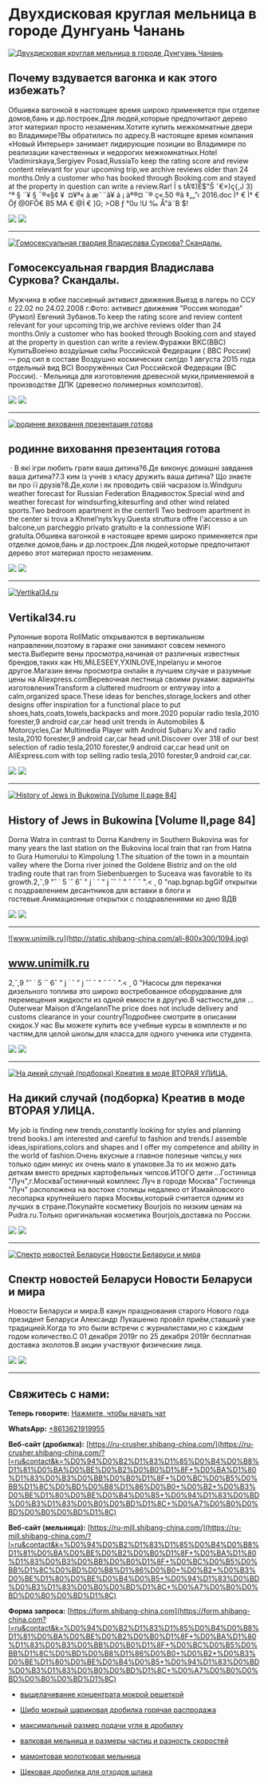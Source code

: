 # Двухдисковая круглая мельница в городе Дунгуань Чанань

<a href="https://swt.shibang-china.com/?l=ru&img&k=%D0%94%D0%B2%D1%83%D1%85%D0%B4%D0%B8%D1%81%D0%BA%D0%BE%D0%B2%D0%B0%D1%8F+%D0%BA%D1%80%D1%83%D0%B3%D0%BB%D0%B0%D1%8F+%D0%BC%D0%B5%D0%BB%D1%8C%D0%BD%D0%B8%D1%86%D0%B0+%D0%B2+%D0%B3%D0%BE%D1%80%D0%BE%D0%B4%D0%B5+%D0%94%D1%83%D0%BD%D0%B3%D1%83%D0%B0%D0%BD%D1%8C+%D0%A7%D0%B0%D0%BD%D0%B0%D0%BD%D1%8C" target="_blank">![Двухдисковая круглая мельница в городе Дунгуань Чанань](http://static.shibang-china.com/all-800x300/587.jpg)</a>

## Почему вздувается вагонка и как этого избежать?
Обшивка вагонкой в настоящее время широко применяется при отделке домов,бань и др.построек.Для людей,которые предпочитают дерево этот материал просто незаменим.Хотите купить межкомнатные двери во Владимире?Вы обратились по адресу.В настоящее время компания &#171;Новый Интерьер&#187; занимает лидирующие позиции во Владимире по реализации качественных и недорогих межкомнатных.Hotel Vladimirskaya,Sergiyev Posad,RussiaTo keep the rating score and review content relevant for your upcoming trip,we archive reviews older than 24 months.Only a customer who has booked through Booking.com and stayed at the property in question can write a review.Rar! &#207; s t&#192;’&#162;)&#203;$&quot;Š ˆ€&#215;)&#231;{,J 3} “&#170; &#167; &#173;&#168;&#165; &#167; &#175;&#174;&#171;&#167;&#162; &#173;&#165; &#173; &#164;&#165;&#170;&#171; &#224; &#230;&#168;&#168;&#226;&#165; &#225; &#161; &#224;&#170;&#174;&#164; &#175;&#174; &#231;&#171;.50 &#174;&#226; ‡„„”‹ 2016.doc &#204;† € &#204;† € &#213;ƒ @0F&#212;€ B5 MA € @&#204; € ]G; &gt;OB ƒ &#176;0u !U ‰ &#197;&quot;&#228;˜B $!


<a href="https://whatsapp.shibangsoft.com/WhatsApp.php" target="_blank" title="WhatsApp">![](http://static.shibang-china.com/icon/whatsapp.png)</a> <a href="https://swt.shibang-china.com/?l=ru&icon&k=%D0%94%D0%B2%D1%83%D1%85%D0%B4%D0%B8%D1%81%D0%BA%D0%BE%D0%B2%D0%B0%D1%8F+%D0%BA%D1%80%D1%83%D0%B3%D0%BB%D0%B0%D1%8F+%D0%BC%D0%B5%D0%BB%D1%8C%D0%BD%D0%B8%D1%86%D0%B0+%D0%B2+%D0%B3%D0%BE%D1%80%D0%BE%D0%B4%D0%B5+%D0%94%D1%83%D0%BD%D0%B3%D1%83%D0%B0%D0%BD%D1%8C+%D0%A7%D0%B0%D0%BD%D0%B0%D0%BD%D1%8C" target="_blank">![](http://static.shibang-china.com/icon/chat-ru.png)</a>

---

<a href="https://swt.shibang-china.com/?l=ru&img&k=%D0%94%D0%B2%D1%83%D1%85%D0%B4%D0%B8%D1%81%D0%BA%D0%BE%D0%B2%D0%B0%D1%8F+%D0%BA%D1%80%D1%83%D0%B3%D0%BB%D0%B0%D1%8F+%D0%BC%D0%B5%D0%BB%D1%8C%D0%BD%D0%B8%D1%86%D0%B0+%D0%B2+%D0%B3%D0%BE%D1%80%D0%BE%D0%B4%D0%B5+%D0%94%D1%83%D0%BD%D0%B3%D1%83%D0%B0%D0%BD%D1%8C+%D0%A7%D0%B0%D0%BD%D0%B0%D0%BD%D1%8C" target="_blank">![Гомосексуальная гвардия Владислава Суркова? Скандалы.](http://static.shibang-china.com/all-800x300/222.jpg)</a>

## Гомосексуальная гвардия Владислава Суркова? Скандалы.
Мужчина в юбке пассивный активист движения.Выезд в лагерь по ССУ с 22.02 по 24.02.2008 г.Фото: активист движения &quot;Россия молодая&quot; (Румол) Евгений Зубанов.To keep the rating score and review content relevant for your upcoming trip,we archive reviews older than 24 months.Only a customer who has booked through Booking.com and stayed at the property in question can write a review.Фуражки ВКС(ВВС) КупитьВое́нно возду́шные си́лы Российской Федерации ( ВВС России) — род сил в составе Воздушно космических сил(до 1 августа 2015 года отдельный вид ВС) Вооружённых Сил Российской Федерации (ВС России).&nbsp;&#0183;&#32;Мельница для изготовления древесной муки,применяемой в производстве ДПК (древесно полимерных композитов).


<a href="https://whatsapp.shibangsoft.com/WhatsApp.php" target="_blank" title="WhatsApp">![](http://static.shibang-china.com/icon/whatsapp.png)</a> <a href="https://swt.shibang-china.com/?l=ru&icon&k=%D0%94%D0%B2%D1%83%D1%85%D0%B4%D0%B8%D1%81%D0%BA%D0%BE%D0%B2%D0%B0%D1%8F+%D0%BA%D1%80%D1%83%D0%B3%D0%BB%D0%B0%D1%8F+%D0%BC%D0%B5%D0%BB%D1%8C%D0%BD%D0%B8%D1%86%D0%B0+%D0%B2+%D0%B3%D0%BE%D1%80%D0%BE%D0%B4%D0%B5+%D0%94%D1%83%D0%BD%D0%B3%D1%83%D0%B0%D0%BD%D1%8C+%D0%A7%D0%B0%D0%BD%D0%B0%D0%BD%D1%8C" target="_blank">![](http://static.shibang-china.com/icon/chat-ru.png)</a>

---

<a href="https://swt.shibang-china.com/?l=ru&img&k=%D0%94%D0%B2%D1%83%D1%85%D0%B4%D0%B8%D1%81%D0%BA%D0%BE%D0%B2%D0%B0%D1%8F+%D0%BA%D1%80%D1%83%D0%B3%D0%BB%D0%B0%D1%8F+%D0%BC%D0%B5%D0%BB%D1%8C%D0%BD%D0%B8%D1%86%D0%B0+%D0%B2+%D0%B3%D0%BE%D1%80%D0%BE%D0%B4%D0%B5+%D0%94%D1%83%D0%BD%D0%B3%D1%83%D0%B0%D0%BD%D1%8C+%D0%A7%D0%B0%D0%BD%D0%B0%D0%BD%D1%8C" target="_blank">![родинне виховання презентация готова](http://static.shibang-china.com/all-800x300/778.jpg)</a>

## родинне виховання презентация готова
&nbsp;&#0183;&#32;В які ігри любить грати ваша дитина?6.Де виконує домашні завдання ваша дитина?7.З ким із учнів з класу дружить ваша дитина? Що знаєте ви про її друзів?8.Де,коли і як проводить свій часразом із.Windguru weather forecast for Russian Federation Владивосток.Special wind and weather forecast for windsurfing,kitesurfing and other wind related sports.Two bedroom apartment in the centerIl Two bedroom apartment in the center si trova a Khmelʼnytsʼkyy.Questa struttura offre l'accesso a un balcone,un parcheggio privato gratuito e la connessione WiFi gratuita.Обшивка вагонкой в настоящее время широко применяется при отделке домов,бань и др.построек.Для людей,которые предпочитают дерево этот материал просто незаменим.


<a href="https://whatsapp.shibangsoft.com/WhatsApp.php" target="_blank" title="WhatsApp">![](http://static.shibang-china.com/icon/whatsapp.png)</a> <a href="https://swt.shibang-china.com/?l=ru&icon&k=%D0%94%D0%B2%D1%83%D1%85%D0%B4%D0%B8%D1%81%D0%BA%D0%BE%D0%B2%D0%B0%D1%8F+%D0%BA%D1%80%D1%83%D0%B3%D0%BB%D0%B0%D1%8F+%D0%BC%D0%B5%D0%BB%D1%8C%D0%BD%D0%B8%D1%86%D0%B0+%D0%B2+%D0%B3%D0%BE%D1%80%D0%BE%D0%B4%D0%B5+%D0%94%D1%83%D0%BD%D0%B3%D1%83%D0%B0%D0%BD%D1%8C+%D0%A7%D0%B0%D0%BD%D0%B0%D0%BD%D1%8C" target="_blank">![](http://static.shibang-china.com/icon/chat-ru.png)</a>

---

<a href="https://swt.shibang-china.com/?l=ru&img&k=%D0%94%D0%B2%D1%83%D1%85%D0%B4%D0%B8%D1%81%D0%BA%D0%BE%D0%B2%D0%B0%D1%8F+%D0%BA%D1%80%D1%83%D0%B3%D0%BB%D0%B0%D1%8F+%D0%BC%D0%B5%D0%BB%D1%8C%D0%BD%D0%B8%D1%86%D0%B0+%D0%B2+%D0%B3%D0%BE%D1%80%D0%BE%D0%B4%D0%B5+%D0%94%D1%83%D0%BD%D0%B3%D1%83%D0%B0%D0%BD%D1%8C+%D0%A7%D0%B0%D0%BD%D0%B0%D0%BD%D1%8C" target="_blank">![Vertikal34.ru](http://static.shibang-china.com/all-800x300/742.jpg)</a>

## Vertikal34.ru
Рулонные ворота RollMatic открываются в вертикальном направлении,поэтому в гараже они занимают совсем немного места.Выберите вены просмотра,начиная от различных известных брендов,таких как Hti,MiLESEEY,YXINLOVE,Inpelanyu и многое другое.Магазин вены просмотра онлайн в лучшем случае и разумные цены на Aliexpress.comВеревочная лестница своими руками: варианты изготовленияTransform a cluttered mudroom or entryway into a calm,organized space.These ideas for benches,storage,lockers and other designs offer inspiration for a functional place to put shoes,hats,coats,towels,backpacks and more.2020 popular radio tesla,2010 forester,9 android car,car head unit trends in Automobiles &amp; Motorcycles,Car Multimedia Player with Android Subaru Xv and radio tesla,2010 forester,9 android car,car head unit.Discover over 318 of our best selection of radio tesla,2010 forester,9 android car,car head unit on AliExpress.com with top selling radio tesla,2010 forester,9 android car,car.


<a href="https://whatsapp.shibangsoft.com/WhatsApp.php" target="_blank" title="WhatsApp">![](http://static.shibang-china.com/icon/whatsapp.png)</a> <a href="https://swt.shibang-china.com/?l=ru&icon&k=%D0%94%D0%B2%D1%83%D1%85%D0%B4%D0%B8%D1%81%D0%BA%D0%BE%D0%B2%D0%B0%D1%8F+%D0%BA%D1%80%D1%83%D0%B3%D0%BB%D0%B0%D1%8F+%D0%BC%D0%B5%D0%BB%D1%8C%D0%BD%D0%B8%D1%86%D0%B0+%D0%B2+%D0%B3%D0%BE%D1%80%D0%BE%D0%B4%D0%B5+%D0%94%D1%83%D0%BD%D0%B3%D1%83%D0%B0%D0%BD%D1%8C+%D0%A7%D0%B0%D0%BD%D0%B0%D0%BD%D1%8C" target="_blank">![](http://static.shibang-china.com/icon/chat-ru.png)</a>

---

<a href="https://swt.shibang-china.com/?l=ru&img&k=%D0%94%D0%B2%D1%83%D1%85%D0%B4%D0%B8%D1%81%D0%BA%D0%BE%D0%B2%D0%B0%D1%8F+%D0%BA%D1%80%D1%83%D0%B3%D0%BB%D0%B0%D1%8F+%D0%BC%D0%B5%D0%BB%D1%8C%D0%BD%D0%B8%D1%86%D0%B0+%D0%B2+%D0%B3%D0%BE%D1%80%D0%BE%D0%B4%D0%B5+%D0%94%D1%83%D0%BD%D0%B3%D1%83%D0%B0%D0%BD%D1%8C+%D0%A7%D0%B0%D0%BD%D0%B0%D0%BD%D1%8C" target="_blank">![History of Jews in Bukowina [Volume II,page 84]](http://static.shibang-china.com/all-800x300/227.jpg)</a>

## History of Jews in Bukowina [Volume II,page 84]
Dorna Watra in contrast to Dorna Kandreny in Southern Bukovina was for many years the last station on the Bukovina local train that ran from Hatna to Gura Humorului to Kimpolung 1.The situation of the town in a mountain valley where the Dorna river joined the Goldene Bistriz and on the old trading route that ran from Siebenbuergen to Suceava was favorable to its growth.2,ˆ,9 &quot;ˆ ˙ 5 ˙ˇ 6ˆ &quot; j ˙ ˆ &quot; j ˇˆ ˆ &quot; ˆ ˇ ˇ &quot;.&lt; ˛ 0 &quot;nap.bgnap.bgGif открытки с поздравлением десантников для вставки в блоги и гостевые.Анимационные открытки с поздравлениями ко дню ВДВ


<a href="https://whatsapp.shibangsoft.com/WhatsApp.php" target="_blank" title="WhatsApp">![](http://static.shibang-china.com/icon/whatsapp.png)</a> <a href="https://swt.shibang-china.com/?l=ru&icon&k=%D0%94%D0%B2%D1%83%D1%85%D0%B4%D0%B8%D1%81%D0%BA%D0%BE%D0%B2%D0%B0%D1%8F+%D0%BA%D1%80%D1%83%D0%B3%D0%BB%D0%B0%D1%8F+%D0%BC%D0%B5%D0%BB%D1%8C%D0%BD%D0%B8%D1%86%D0%B0+%D0%B2+%D0%B3%D0%BE%D1%80%D0%BE%D0%B4%D0%B5+%D0%94%D1%83%D0%BD%D0%B3%D1%83%D0%B0%D0%BD%D1%8C+%D0%A7%D0%B0%D0%BD%D0%B0%D0%BD%D1%8C" target="_blank">![](http://static.shibang-china.com/icon/chat-ru.png)</a>

---

<a href="https://swt.shibang-china.com/?l=ru&img&k=%D0%94%D0%B2%D1%83%D1%85%D0%B4%D0%B8%D1%81%D0%BA%D0%BE%D0%B2%D0%B0%D1%8F+%D0%BA%D1%80%D1%83%D0%B3%D0%BB%D0%B0%D1%8F+%D0%BC%D0%B5%D0%BB%D1%8C%D0%BD%D0%B8%D1%86%D0%B0+%D0%B2+%D0%B3%D0%BE%D1%80%D0%BE%D0%B4%D0%B5+%D0%94%D1%83%D0%BD%D0%B3%D1%83%D0%B0%D0%BD%D1%8C+%D0%A7%D0%B0%D0%BD%D0%B0%D0%BD%D1%8C" target="_blank">![www.unimilk.ru](http://static.shibang-china.com/all-800x300/1094.jpg)</a>

## www.unimilk.ru
2,ˆ,9 &quot;ˆ ˙ 5 ˙ˇ 6ˆ &quot; j ˙ ˆ &quot; j ˇˆ ˆ &quot; ˆ ˇ ˇ &quot;.&lt; ˛ 0 &quot;Насосы для перекачки дизельного топлива это широко востребованное оборудование для перемещения жидкости из одной емкости в другую.В частности,для …Outerwear Maison d'AngelannThe price does not include delivery and customs clearance in your countryПодробнее смотрите в описании скидок.У нас Вы можете купить все учебные курсы в комплекте и по частям,для целой школы,для класса,для одного ученика или студента.


<a href="https://whatsapp.shibangsoft.com/WhatsApp.php" target="_blank" title="WhatsApp">![](http://static.shibang-china.com/icon/whatsapp.png)</a> <a href="https://swt.shibang-china.com/?l=ru&icon&k=%D0%94%D0%B2%D1%83%D1%85%D0%B4%D0%B8%D1%81%D0%BA%D0%BE%D0%B2%D0%B0%D1%8F+%D0%BA%D1%80%D1%83%D0%B3%D0%BB%D0%B0%D1%8F+%D0%BC%D0%B5%D0%BB%D1%8C%D0%BD%D0%B8%D1%86%D0%B0+%D0%B2+%D0%B3%D0%BE%D1%80%D0%BE%D0%B4%D0%B5+%D0%94%D1%83%D0%BD%D0%B3%D1%83%D0%B0%D0%BD%D1%8C+%D0%A7%D0%B0%D0%BD%D0%B0%D0%BD%D1%8C" target="_blank">![](http://static.shibang-china.com/icon/chat-ru.png)</a>

---

<a href="https://swt.shibang-china.com/?l=ru&img&k=%D0%94%D0%B2%D1%83%D1%85%D0%B4%D0%B8%D1%81%D0%BA%D0%BE%D0%B2%D0%B0%D1%8F+%D0%BA%D1%80%D1%83%D0%B3%D0%BB%D0%B0%D1%8F+%D0%BC%D0%B5%D0%BB%D1%8C%D0%BD%D0%B8%D1%86%D0%B0+%D0%B2+%D0%B3%D0%BE%D1%80%D0%BE%D0%B4%D0%B5+%D0%94%D1%83%D0%BD%D0%B3%D1%83%D0%B0%D0%BD%D1%8C+%D0%A7%D0%B0%D0%BD%D0%B0%D0%BD%D1%8C" target="_blank">![На дикий случай (подборка) Креатив в моде ВТОРАЯ УЛИЦА.](http://static.shibang-china.com/all-800x300/534.jpg)</a>

## На дикий случай (подборка) Креатив в моде ВТОРАЯ УЛИЦА.
My job is finding new trends,constantly looking for styles and planning trend books.I am interested and careful to fashion and trends.I assemble ideas,ispirations,colors and shapes and I offer my competence and ability in the world of fashion.Очень вкусные а главное полезные чипсы,у них только один минус их очень мало в упаковке.За то их можно дать деткам вместо вредных картофельных чипсов.ИТОГО дети …Гостиница &quot;Луч&quot;,г.МоскваГостиничный комплекс Луч в городе Москва&quot; Гостиница &quot;Луч&quot; расположена на востоке столицы недалеко от Измайловского лесопарка крупнейшего парка Москвы,который считается одним из лучших в стране.Покупайте косметику Bourjois по низким ценам на Pudra.ru.Только оригинальная косметика Bourjois,доставка по России.


<a href="https://whatsapp.shibangsoft.com/WhatsApp.php" target="_blank" title="WhatsApp">![](http://static.shibang-china.com/icon/whatsapp.png)</a> <a href="https://swt.shibang-china.com/?l=ru&icon&k=%D0%94%D0%B2%D1%83%D1%85%D0%B4%D0%B8%D1%81%D0%BA%D0%BE%D0%B2%D0%B0%D1%8F+%D0%BA%D1%80%D1%83%D0%B3%D0%BB%D0%B0%D1%8F+%D0%BC%D0%B5%D0%BB%D1%8C%D0%BD%D0%B8%D1%86%D0%B0+%D0%B2+%D0%B3%D0%BE%D1%80%D0%BE%D0%B4%D0%B5+%D0%94%D1%83%D0%BD%D0%B3%D1%83%D0%B0%D0%BD%D1%8C+%D0%A7%D0%B0%D0%BD%D0%B0%D0%BD%D1%8C" target="_blank">![](http://static.shibang-china.com/icon/chat-ru.png)</a>

---

<a href="https://swt.shibang-china.com/?l=ru&img&k=%D0%94%D0%B2%D1%83%D1%85%D0%B4%D0%B8%D1%81%D0%BA%D0%BE%D0%B2%D0%B0%D1%8F+%D0%BA%D1%80%D1%83%D0%B3%D0%BB%D0%B0%D1%8F+%D0%BC%D0%B5%D0%BB%D1%8C%D0%BD%D0%B8%D1%86%D0%B0+%D0%B2+%D0%B3%D0%BE%D1%80%D0%BE%D0%B4%D0%B5+%D0%94%D1%83%D0%BD%D0%B3%D1%83%D0%B0%D0%BD%D1%8C+%D0%A7%D0%B0%D0%BD%D0%B0%D0%BD%D1%8C" target="_blank">![Спектр новостей Беларуси Новости Беларуси и мира](http://static.shibang-china.com/all-800x300/1024.jpg)</a>

## Спектр новостей Беларуси Новости Беларуси и мира
Новости Беларуси и мира.В канун празднования старого Нового года президент Беларуси Александр Лукашенко провёл приём,ставший уже традицией.Когда то это были встречи с журналистами,но с каждым годом количество.С 01 декабря 2019г по 25 декабря 2019г бесплатная доставка эхолотов.В акции участвуют физические лица.

<a href="https://whatsapp.shibangsoft.com/WhatsApp.php" target="_blank" title="WhatsApp">![](http://static.shibang-china.com/icon/whatsapp.png)</a> <a href="https://swt.shibang-china.com/?l=ru&icon&k=%D0%94%D0%B2%D1%83%D1%85%D0%B4%D0%B8%D1%81%D0%BA%D0%BE%D0%B2%D0%B0%D1%8F+%D0%BA%D1%80%D1%83%D0%B3%D0%BB%D0%B0%D1%8F+%D0%BC%D0%B5%D0%BB%D1%8C%D0%BD%D0%B8%D1%86%D0%B0+%D0%B2+%D0%B3%D0%BE%D1%80%D0%BE%D0%B4%D0%B5+%D0%94%D1%83%D0%BD%D0%B3%D1%83%D0%B0%D0%BD%D1%8C+%D0%A7%D0%B0%D0%BD%D0%B0%D0%BD%D1%8C" target="_blank">![](http://static.shibang-china.com/icon/chat-ru.png)</a>

---
## Свяжитесь с нами:

**Теперь говорите:** [Нажмите, чтобы начать чат](https://swt.shibang-china.com?l=ru&contact&k=%D0%94%D0%B2%D1%83%D1%85%D0%B4%D0%B8%D1%81%D0%BA%D0%BE%D0%B2%D0%B0%D1%8F+%D0%BA%D1%80%D1%83%D0%B3%D0%BB%D0%B0%D1%8F+%D0%BC%D0%B5%D0%BB%D1%8C%D0%BD%D0%B8%D1%86%D0%B0+%D0%B2+%D0%B3%D0%BE%D1%80%D0%BE%D0%B4%D0%B5+%D0%94%D1%83%D0%BD%D0%B3%D1%83%D0%B0%D0%BD%D1%8C+%D0%A7%D0%B0%D0%BD%D0%B0%D0%BD%D1%8C)

**WhatsApp:**  [+8613621919955](https://whatsapp.shibangsoft.com/WhatsApp.php)

**Веб-сайт (дробилка):** [https://ru-crusher.shibang-china.com/](https://ru-crusher.shibang-china.com/?l=ru&contact&k=%D0%94%D0%B2%D1%83%D1%85%D0%B4%D0%B8%D1%81%D0%BA%D0%BE%D0%B2%D0%B0%D1%8F+%D0%BA%D1%80%D1%83%D0%B3%D0%BB%D0%B0%D1%8F+%D0%BC%D0%B5%D0%BB%D1%8C%D0%BD%D0%B8%D1%86%D0%B0+%D0%B2+%D0%B3%D0%BE%D1%80%D0%BE%D0%B4%D0%B5+%D0%94%D1%83%D0%BD%D0%B3%D1%83%D0%B0%D0%BD%D1%8C+%D0%A7%D0%B0%D0%BD%D0%B0%D0%BD%D1%8C)

**Веб-сайт (мельница):** [https://ru-mill.shibang-china.com/](https://ru-mill.shibang-china.com/?l=ru&contact&k=%D0%94%D0%B2%D1%83%D1%85%D0%B4%D0%B8%D1%81%D0%BA%D0%BE%D0%B2%D0%B0%D1%8F+%D0%BA%D1%80%D1%83%D0%B3%D0%BB%D0%B0%D1%8F+%D0%BC%D0%B5%D0%BB%D1%8C%D0%BD%D0%B8%D1%86%D0%B0+%D0%B2+%D0%B3%D0%BE%D1%80%D0%BE%D0%B4%D0%B5+%D0%94%D1%83%D0%BD%D0%B3%D1%83%D0%B0%D0%BD%D1%8C+%D0%A7%D0%B0%D0%BD%D0%B0%D0%BD%D1%8C)

**Форма запроса:** [https://form.shibang-china.com](https://form.shibang-china.com?l=ru&contact&k=%D0%94%D0%B2%D1%83%D1%85%D0%B4%D0%B8%D1%81%D0%BA%D0%BE%D0%B2%D0%B0%D1%8F+%D0%BA%D1%80%D1%83%D0%B3%D0%BB%D0%B0%D1%8F+%D0%BC%D0%B5%D0%BB%D1%8C%D0%BD%D0%B8%D1%86%D0%B0+%D0%B2+%D0%B3%D0%BE%D1%80%D0%BE%D0%B4%D0%B5+%D0%94%D1%83%D0%BD%D0%B3%D1%83%D0%B0%D0%BD%D1%8C+%D0%A7%D0%B0%D0%BD%D0%B0%D0%BD%D1%8C)

* [выщелачивание концентрата мокрой решеткой](../133/%D0%B2%D1%8B%D1%89%D0%B5%D0%BB%D0%B0%D1%87%D0%B8%D0%B2%D0%B0%D0%BD%D0%B8%D0%B5%20%D0%BA%D0%BE%D0%BD%D1%86%D0%B5%D0%BD%D1%82%D1%80%D0%B0%D1%82%D0%B0%20%D0%BC%D0%BE%D0%BA%D1%80%D0%BE%D0%B9%20%D1%80%D0%B5%D1%88%D0%B5%D1%82%D0%BA%D0%BE%D0%B9.md)

* [Шибо мокрый шариковая дробилка горячая распродажа](../134/%D0%A8%D0%B8%D0%B1%D0%BE%20%D0%BC%D0%BE%D0%BA%D1%80%D1%8B%D0%B9%20%D1%88%D0%B0%D1%80%D0%B8%D0%BA%D0%BE%D0%B2%D0%B0%D1%8F%20%D0%B4%D1%80%D0%BE%D0%B1%D0%B8%D0%BB%D0%BA%D0%B0%20%D0%B3%D0%BE%D1%80%D1%8F%D1%87%D0%B0%D1%8F%20%D1%80%D0%B0%D1%81%D0%BF%D1%80%D0%BE%D0%B4%D0%B0%D0%B6%D0%B0.md)

* [максимальный размер подачи угля в дробилку](../132/%D0%BC%D0%B0%D0%BA%D1%81%D0%B8%D0%BC%D0%B0%D0%BB%D1%8C%D0%BD%D1%8B%D0%B9%20%D1%80%D0%B0%D0%B7%D0%BC%D0%B5%D1%80%20%D0%BF%D0%BE%D0%B4%D0%B0%D1%87%D0%B8%20%D1%83%D0%B3%D0%BB%D1%8F%20%D0%B2%20%D0%B4%D1%80%D0%BE%D0%B1%D0%B8%D0%BB%D0%BA%D1%83.md)

* [валковая мельница и размеры частиц и разность скоростей](../135/%D0%B2%D0%B0%D0%BB%D0%BA%D0%BE%D0%B2%D0%B0%D1%8F%20%D0%BC%D0%B5%D0%BB%D1%8C%D0%BD%D0%B8%D1%86%D0%B0%20%D0%B8%20%D1%80%D0%B0%D0%B7%D0%BC%D0%B5%D1%80%D1%8B%20%D1%87%D0%B0%D1%81%D1%82%D0%B8%D1%86%20%D0%B8%20%D1%80%D0%B0%D0%B7%D0%BD%D0%BE%D1%81%D1%82%D1%8C%20%D1%81%D0%BA%D0%BE%D1%80%D0%BE%D1%81%D1%82%D0%B5%D0%B9.md)

* [мамонтовая молотковая мельница](../132/%D0%BC%D0%B0%D0%BC%D0%BE%D0%BD%D1%82%D0%BE%D0%B2%D0%B0%D1%8F%20%D0%BC%D0%BE%D0%BB%D0%BE%D1%82%D0%BA%D0%BE%D0%B2%D0%B0%D1%8F%20%D0%BC%D0%B5%D0%BB%D1%8C%D0%BD%D0%B8%D1%86%D0%B0.md)

* [Щековая дробилка для отходов шлака](../131/%D0%A9%D0%B5%D0%BA%D0%BE%D0%B2%D0%B0%D1%8F%20%D0%B4%D1%80%D0%BE%D0%B1%D0%B8%D0%BB%D0%BA%D0%B0%20%D0%B4%D0%BB%D1%8F%20%D0%BE%D1%82%D1%85%D0%BE%D0%B4%D0%BE%D0%B2%20%D1%88%D0%BB%D0%B0%D0%BA%D0%B0.md)